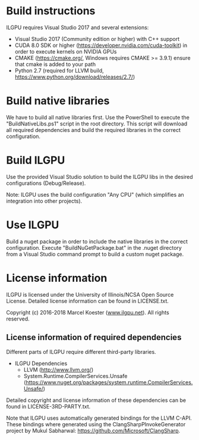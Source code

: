 # Build instructions

ILGPU requires Visual Studio 2017 and several extensions:
* Visual Studio 2017 (Community edition or higher) with C++ support
* CUDA 8.0 SDK or higher (https://developer.nvidia.com/cuda-toolkit) 
  in order to execute kernels on NVIDIA GPUs
* CMAKE (https://cmake.org/, Windows requires CMAKE >= 3.9.1)
  ensure that cmake is added to your path
* Python 2.7 (required for LLVM build, https://www.python.org/download/releases/2.7/)

# Build native libraries

We have to build all native libraries first. Use the PowerShell to execute the
"BuildNativeLibs.ps1" script in the root directory. This script will download
all required dependencies and build the required libraries in the correct
configuration.

# Build ILGPU

Use the provided Visual Studio solution to build the ILGPU libs
in the desired configurations (Debug/Release).

Note: ILGPU uses the build configuration "Any CPU" (which simplifies an
integration into other projects).

# Use ILGPU

Build a nuget package in order to include the native libraries in the correct configuration.
Execute "BuildNuGetPackage.bat" in the .nuget directory from a Visual Studio command prompt 
to build a custom nuget package.

# License information

ILGPU is licensed under the University of Illinois/NCSA Open Source License.
Detailed license information can be found in LICENSE.txt.

Copyright (c) 2016-2018 Marcel Koester (www.ilgpu.net). All rights reserved.

## License information of required dependencies

Different parts of ILGPU require different third-party libraries.
* ILGPU Dependencies
    - LLVM (http://www.llvm.org/)
    - System.Runtime.CompilerServices.Unsafe (https://www.nuget.org/packages/system.runtime.CompilerServices.Unsafe/)

Detailed copyright and license information of these dependencies can be found in
LICENSE-3RD-PARTY.txt.

Note that ILGPU uses automatically generated bindings for the LLVM C-API.
These bindings where generated using the ClangSharpPInvokeGenerator project by
Mukul Sabharwal: https://github.com/Microsoft/ClangSharp.
